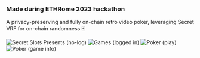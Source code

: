 ### Made during ETHRome 2023 hackathon
A privacy-preserving and fully on-chain retro video poker, leveraging Secret VRF for on-chain randomness 🃏

![Secret Slots Presents (no-log)](https://github.com/yaesha256/secret_slots_ETHRome/assets/101796507/ad39f1f3-0188-403c-b622-3d560ace59b5)
![Games (logged in)](https://github.com/yaesha256/secret_slots_ETHRome/assets/101796507/08f0beaa-2ef0-44dc-adbe-70611f637953)
![Poker (play)](https://github.com/yaesha256/secret_slots_ETHRome/assets/101796507/5c135afe-a0b5-4295-a6af-6be58dab558e)
![Poker (game info)](https://github.com/yaesha256/secret_slots_ETHRome/assets/101796507/938c397b-7e45-40a2-ae1a-3922f559adf7)
